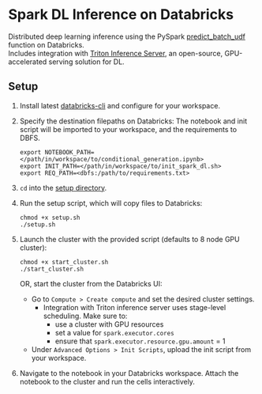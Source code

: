 # Spark DL Inference on Databricks

Distributed deep learning inference using the PySpark [predict_batch_udf](https://spark.apache.org/docs/latest/api/python/reference/api/pyspark.ml.functions.predict_batch_udf.html#pyspark.ml.functions.predict_batch_udf) function on Databricks.  
Includes integration with [Triton Inference Server](https://developer.nvidia.com/nvidia-triton-inference-server), an open-source, GPU-accelerated serving solution for DL. 

## Setup

1. Install latest [databricks-cli](https://docs.databricks.com/en/dev-tools/cli/tutorial.html) and configure for your workspace.

2. Specify the destination filepaths on Databricks:
    The notebook and init script will be imported to your workspace, and the requirements to DBFS.
    ```shell
    export NOTEBOOK_PATH=</path/in/workspace/to/conditional_generation.ipynb>
    export INIT_PATH=</path/in/workspace/to/init_spark_dl.sh>
    export REQ_PATH=<dbfs:/path/to/requirements.txt>
    ```

3. `cd` into the [setup directory](setup).

4. Run the setup script, which will copy files to Databricks: 
    ```shell
    chmod +x setup.sh
    ./setup.sh
    ```

5. Launch the cluster with the provided script (defaults to 8 node GPU cluster):
    ```shell
    chmod +x start_cluster.sh
    ./start_cluster.sh
    ```

    OR, start the cluster from the Databricks UI:  

    - Go to `Compute > Create compute` and set the desired cluster settings.
        - Integration with Triton inference server uses stage-level scheduling. Make sure to:
            - use a cluster with GPU resources
            - set a value for `spark.executor.cores`
            - ensure that `spark.executor.resource.gpu.amount` = 1
    - Under `Advanced Options > Init Scripts`, upload the init script from your workspace.

6. Navigate to the notebook in your Databricks workspace. Attach the notebook to the cluster and run the cells interactively.
